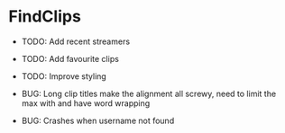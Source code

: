 # FindClips

- TODO: Add recent streamers
- TODO: Add favourite clips
- TODO: Improve styling

- BUG: Long clip titles make the alignment all screwy, need to limit the max with and have word wrapping
- BUG: Crashes when username not found
